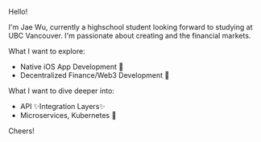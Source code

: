 Hello!

I'm Jae Wu, currently a highschool student looking forward to studying at UBC Vancouver. I'm passionate about creating and the financial markets.

What I want to explore:
 - Native iOS App Development 🍎
 - Decentralized Finance/Web3 Development 📄

What I want to dive deeper into:
 - API ✨Integration Layers✨
 - Microservices, Kubernetes 🤏

Cheers!
